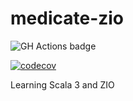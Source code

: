 # medicate-zio

![GH Actions badge](https://github.com/gertjana/medicate-zio/actions/workflows/scala.yml/badge.svg)

[![codecov](https://codecov.io/github/gertjana/medicate-zio/graph/badge.svg?token=F53QPTROF3)](https://codecov.io/github/gertjana/medicate-zio)

Learning Scala 3 and ZIO
